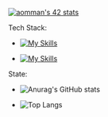 [![aomman's 42 stats](https://badge.mediaplus.ma/levi/aomman)](https://github.com/oakoudad/badge42)

Tech Stack:
- [![My Skills](https://skillicons.dev/icons?i=nestjs,typescript,django,flask,python,javascript,java,nodejs,react)](https://skillicons.dev)

- [![My Skills](https://skillicons.dev/icons?i=expressjs,docker,linux,vim,vscode,c,cpp,kubernetesnuxtjs,ngnix)](https://skillicons.dev)


State:
- ![Anurag's GitHub stats](https://github-readme-stats.vercel.app/api?username=mobo-9-0045&show_icons=true&theme=merko)

  
- ![Top Langs](https://github-readme-stats.vercel.app/api/top-langs/?username=mobo-9-0045&layout=compact )
